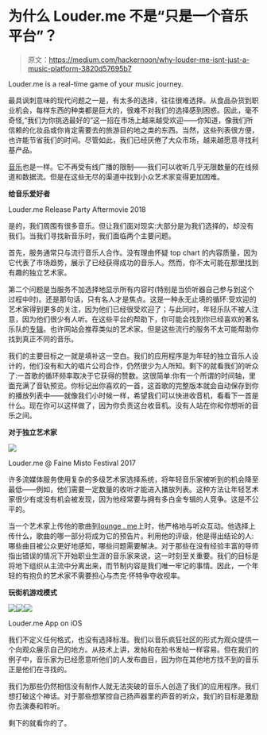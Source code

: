 # 为什么 Louder.me 不是“只是一个音乐平台”？

> 原文：<https://medium.com/hackernoon/why-louder-me-isnt-just-a-music-platform-3820d57695b7>

Louder.me is a real-time game of your music journey.

最具讽刺意味的现代问题之一是，有太多的选择，往往很难选择。从食品杂货到职业机会，每样东西的种类都是巨大的，很难不对我们的选择感到困惑。因此，毫不奇怪,“我们为你挑选最好的”这一招在市场上越来越受欢迎——你知道，像我们所信赖的化妆品或你肯定需要去的旅游目的地之类的东西。当然，这些列表很方便，也许能节省我们的时间。尽管如此，我们已经厌倦了大众市场，越来越愿意寻找利基产品。

[音乐](https://hackernoon.com/tagged/music)也是一样。它不再受有线广播的限制——我们可以收听几乎无限数量的在线频道和数据流。但是在这些无尽的渠道中找到小众艺术家变得更加困难。

**给音乐爱好者**

Louder.me Release Party Aftermovie 2018

是的，我们周围有很多音乐。但让我们面对现实:大部分是为我们选择的，却没有我们。当我们寻找新音乐时，我们面临两个主要问题。

首先，服务通常只与流行音乐人合作。没有理由怀疑 top chart 的内容质量，因为它代表了市场趋势，展示了已经获得成功的音乐人。然而，你不太可能在那里找到有趣的独立艺术家。

第二个问题是当服务不加选择地显示所有内容时(特别是当侦听器自己参与到这个过程中时)。还是那句话，只有名人才是焦点。这是一种永无止境的循环:受欢迎的艺术家得到更多的关注，因为他们已经很受欢迎了；与此同时，年轻乐队不被人注意，因为他们很少有人听。在这些平台的帮助下，你可能会找到你已经喜欢的著名乐队的[专辑](https://hackernoon.com/tagged/discography)。也许网站会推荐类似的艺术家。但是这些流行的服务不太可能帮助你找到真正不同的音乐。

我们的主要目标之一就是填补这一空白。我们的应用程序是为年轻的独立音乐人设计的，他们没有和大的唱片公司合作，仍然很少为人所知。剩下的就看我们的听众了:一首歌的循环频率取决于它获得的赞数。这很简单:你有一个所谓的时间轴，里面充满了音轨预览。你标记出你喜欢的一首，这首歌的完整版本就会自动保存到你的播放列表中——就像我们小时候一样，希望我们可以快进收音机，看看下一首是什么。现在你可以这样做了，因为你负责这台收音机。没有人站在你和你想听的音乐之间。

**对于独立艺术家**

![](img/3829956340cd6e983febe28d7af38180.png)

Louder.me @ Faine Misto Festival 2017

许多流媒体服务使用复杂的多级艺术家选择系统，将年轻音乐家被听到的机会降至最低——例如，他们需要一定数量的收听才能进入播放列表。这种方法让年轻艺术家很少有或没有机会被发现，因为他经常要与拥有多白金专辑的人竞争。这是不公平的。

当一个艺术家上传他的歌曲到[lounge . me](http://bit.ly/2kem9es)上时，他严格地与听众互动。他选择上传什么，歌曲的哪一部分将成为它的预告片。利用他的评级，他是得出结论的人:哪些曲目被公众更好地感知，哪些问题需要解决。对于那些在没有经验丰富的导师指出错误的情况下开始职业生涯的音乐家来说，这一时刻至关重要。我们的目标是将地下组织从主流中分离出来，而节制内容是我们唯一牢记的事情。因此，一个年轻的有抱负的艺术家不需要担心与杰克·怀特争夺收视率。

**玩街机游戏模式**

![](img/76d43c53c7c8c1402560d04866207deb.png)![](img/66a1b4fa14ab9a17656ef1fc755359b4.png)![](img/683dae3c175ac7e54415d82ccff8c65f.png)

Louder.me App on iOS

我们不定义任何格式，也没有选择标准。我们以音乐疯狂社区的形式为观众提供一个向观众展示自己的地方。从技术上讲，发帖和在脸书发帖一样容易。但在我们的例子中，音乐家为已经愿意听他们的人发布曲目，因为你在其他地方找不到的音乐正是他们在寻找的。

我们为那些仍然相信没有制作人就无法突破的音乐人创造了我们的应用程序。我们想打破这个神话。对于那些想掌控自己扬声器里的声音的听众，我们的目标是激励你去演奏和聆听。

剩下的就看你的了。